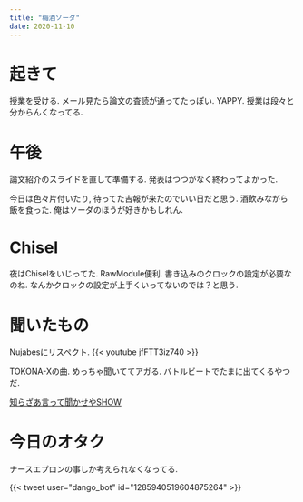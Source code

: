 ```yaml
---
title: "梅酒ソーダ"
date: 2020-11-10
---
```


# 起きて
授業を受ける. メール見たら論文の査読が通ってたっぽい. YAPPY. 授業は段々と分からんくなってる.

# 午後
論文紹介のスライドを直して準備する. 発表はつつがなく終わってよかった.

今日は色々片付いたり, 待ってた吉報が来たのでいい日だと思う. 酒飲みながら飯を食った. 俺はソーダのほうが好きかもしれん.

# Chisel
夜はChiselをいじってた. RawModule便利. 書き込みのクロックの設定が必要なのね. なんかクロックの設定が上手くいってないのでは？と思う.

# 聞いたもの
Nujabesにリスペクト.
{{< youtube jfFTT3iz740 >}}

TOKONA-Xの曲. めっちゃ聞いててアガる. バトルビートでたまに出てくるやつだ.

[知らざあ言って聞かせやSHOW](https://open.spotify.com/album/3uoNHxCKlf5Y8jPEJu2Kxi?si=vnqsScWBTtebOqb9BwvBJQ)

# 今日のオタク
ナースエプロンの事しか考えられなくなってる.

{{< tweet user="dango_bot" id="1285940519604875264" >}}
